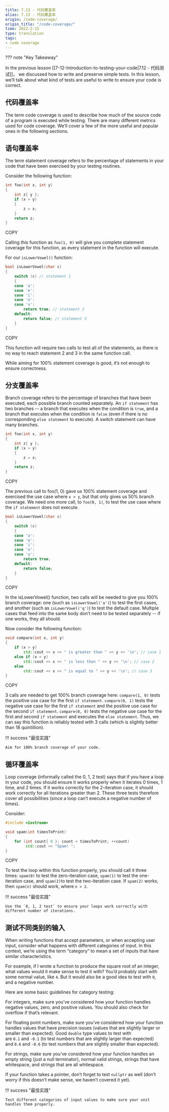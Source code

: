 ```yaml
---
title: 7.13 - 代码覆盖率
alias: 7.13 - 代码覆盖率
origin: /code-coverage/
origin_title: "/code-coverage/"
time: 2022-2-15
type: translation
tags:
- code coverage
---
```


??? note "Key Takeaway"
	



In the previous lesson [[7-12-Introduction-to-testing-your-code|7.12 - 代码测试]]， we discussed how to write and preserve simple tests. In this lesson, we’ll talk about what kind of tests are useful to write to ensure your code is correct.

## 代码覆盖率

The term code coverage is used to describe how much of the source code of a program is executed while testing. There are many different metrics used for code coverage. We’ll cover a few of the more useful and popular ones in the following sections.

## 语句覆盖率

The term statement coverage refers to the percentage of statements in your code that have been exercised by your testing routines.

Consider the following function:

```cpp
int foo(int x, int y)
{
    int z{ y };
    if (x > y)
    {
        z = x;
    }
    return z;
}
```

COPY

Calling this function as `foo(1, 0)` will give you complete statement coverage for this function, as every statement in the function will execute.

For our `isLowerVowel()` function:

```cpp
bool isLowerVowel(char c)
{
    switch (c) // statement 1
    {
    case 'a':
    case 'e':
    case 'i':
    case 'o':
    case 'u':
        return true; // statement 2
    default:
        return false; // statement 3
    }
}
```

COPY

This function will require two calls to test all of the statements, as there is no way to reach statement 2 and 3 in the same function call.

While aiming for 100% statement coverage is good, it’s not enough to ensure correctness.

## 分支覆盖率

Branch coverage refers to the percentage of branches that have been executed, each possible branch counted separately. An `if statement` has two branches -- a branch that executes when the condition is `true`, and a branch that executes when the condition is `false` (even if there is no corresponding `else statement` to execute). A switch statement can have many branches.

```cpp
int foo(int x, int y)
{
    int z{ y };
    if (x > y)
    {
        z = x;
    }
    return z;
}
```

COPY

The previous call to foo(1, 0) gave us 100% statement coverage and exercised the use case where `x > y`, but that only gives us 50% branch coverage. We need one more call, to `foo(0, 1)`, to test the use case where the `if statement` does not execute.

```cpp
bool isLowerVowel(char c)
{
    switch (c)
    {
    case 'a':
    case 'e':
    case 'i':
    case 'o':
    case 'u':
        return true;
    default:
        return false;
    }
}
```

COPY

In the isLowerVowel() function, two calls will be needed to give you 100% branch coverage: one (such as `isLowerVowel('a')`) to test the first cases, and another (such as `isLowerVowel('q')`) to test the default case. Multiple cases that feed into the same body don’t need to be tested separately -- if one works, they all should.

Now consider the following function:

```cpp
void compare(int x, int y)
{
	if (x > y)
		std::cout << x << " is greater than " << y << '\n'; // case 1
	else if (x < y)
		std::cout << x << " is less than " << y << '\n'; // case 2
	else
		std::cout << x << " is equal to " << y << '\n'; // case 3
}
```

COPY

3 calls are needed to get 100% branch coverage here: `compare(1, 0)` tests the positive use case for the first `if statement`. `compare(0, 1)` tests the negative use case for the first `if statement` and the positive use case for the second `if statement`. `compare(0, 0)` tests the negative use case for the first and second `if statement` and executes the `else statement`. Thus, we can say this function is reliably tested with 3 calls (which is slightly better than 18 quintillion).

!!! success "最佳实践"

	Aim for 100% branch coverage of your code.

## 循环覆盖率

Loop coverage (informally called the 0, 1, 2 test) says that if you have a loop in your code, you should ensure it works properly when it iterates 0 times, 1 time, and 2 times. If it works correctly for the 2-iteration case, it should work correctly for all iterations greater than 2. These three tests therefore cover all possibilities (since a loop can’t execute a negative number of times).

Consider:

```cpp
#include <iostream>

void spam(int timesToPrint)
{
    for (int count{ 0 }; count < timesToPrint; ++count)
         std::cout << "Spam! ";
}
```

COPY

To test the loop within this function properly, you should call it three times: `spam(0)` to test the zero-iteration case, `spam(1)` to test the one-iteration case, and `spam(2)`to test the two-iteration case. If `spam(2)` works, then `spam(n)` should work, where `n > 2`.

!!! success "最佳实践"

	Use the `0, 1, 2 test` to ensure your loops work correctly with different number of iterations.

## 测试不同类别的输入

When writing functions that accept parameters, or when accepting user input, consider what happens with different categories of input. In this context, we’re using the term “category” to mean a set of inputs that have similar characteristics.

For example, if I wrote a function to produce the square root of an integer, what values would it make sense to test it with? You’d probably start with some normal value, like `4`. But it would also be a good idea to test with `0`, and a negative number.

Here are some basic guidelines for category testing:

For integers, make sure you’ve considered how your function handles negative values, zero, and positive values. You should also check for overflow if that’s relevant.

For floating point numbers, make sure you’ve considered how your function handles values that have precision issues (values that are slightly larger or smaller than expected). Good `double` type values to test with are `0.1` and `-0.1` (to test numbers that are slightly larger than expected) and `0.6` and `-0.6` (to test numbers that are slightly smaller than expected).

For strings, make sure you’ve considered how your function handles an empty string (just a null terminator), normal valid strings, strings that have whitespace, and strings that are all whitespace.

If your function takes a pointer, don’t forget to test `nullptr` as well (don’t worry if this doesn’t make sense, we haven’t covered it yet).

!!! success "最佳实践"

	Test different categories of input values to make sure your unit handles them properly.